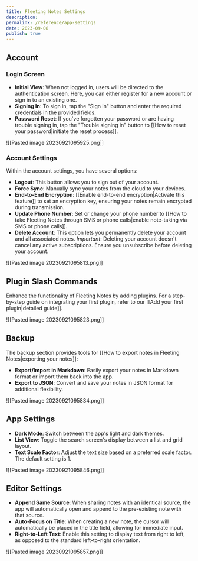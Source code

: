 ```yaml
---
title: Fleeting Notes Settings
description: 
permalink: /reference/app-settings
date: 2023-09-08
publish: true
---
```

## Account

### Login Screen

- **Initial View**: When not logged in, users will be directed to the authentication screen. Here, you can either register for a new account or sign in to an existing one.
- **Signing In**: To sign in, tap the "Sign in" button and enter the required credentials in the provided fields.
- **Password Reset**: If you've forgotten your password or are having trouble signing in, tap the "Trouble signing in" button to [[How to reset your password|initiate the reset process]].
  
![[Pasted image 20230921095925.png]]

### Account Settings

Within the account settings, you have several options:

- **Logout**: This button allows you to sign out of your account.
- **Force Sync**: Manually sync your notes from the cloud to your devices.
- **End-to-End Encryption**: [[Enable end-to-end encryption|Activate this feature]] to set an encryption key, ensuring your notes remain encrypted during transmission.
- **Update Phone Number**: Set or change your phone number to [[How to take Fleeting Notes through SMS or phone calls|enable note-taking via SMS or phone calls]].
- **Delete Account**: This option lets you permanently delete your account and all associated notes. *Important*: Deleting your account doesn't cancel any active subscriptions. Ensure you unsubscribe before deleting your account.

![[Pasted image 20230921095813.png]]
## Plugin Slash Commands

Enhance the functionality of Fleeting Notes by adding plugins. For a step-by-step guide on integrating your first plugin, refer to our [[Add your first plugin|detailed guide]].

![[Pasted image 20230921095823.png]]

## Backup

The backup section provides tools for [[How to export notes in Fleeting Notes|exporting your notes]]:

- **Export/Import in Markdown**: Easily export your notes in Markdown format or import them back into the app.
- **Export to JSON**: Convert and save your notes in JSON format for additional flexibility.

![[Pasted image 20230921095834.png]]
## App Settings

- **Dark Mode**: Switch between the app's light and dark themes.
- **List View**: Toggle the search screen's display between a list and grid layout.
- **Text Scale Factor**: Adjust the text size based on a preferred scale factor. The default setting is 1.

![[Pasted image 20230921095846.png]]
## Editor Settings

- **Append Same Source**: When sharing notes with an identical source, the app will automatically open and append to the pre-existing note with that source.
- **Auto-Focus on Title**: When creating a new note, the cursor will automatically be placed in the title field, allowing for immediate input.
- **Right-to-Left Text**: Enable this setting to display text from right to left, as opposed to the standard left-to-right orientation.

![[Pasted image 20230921095857.png]]